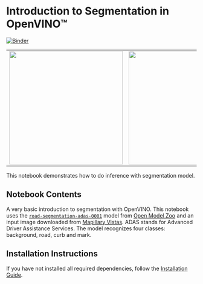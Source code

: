 # Introduction to Segmentation in OpenVINO™

[![Binder](https://mybinder.org/badge_logo.svg)](https://mybinder.org/v2/gh/openvinotoolkit/openvino_notebooks/HEAD?filepath=notebooks%2F003-hello-segmentation%2F003-hello-segmentation.ipynb)

|                                                                                                                             |                                                                                                                             |
| --------------------------------------------------------------------------------------------------------------------------- | --------------------------------------------------------------------------------------------------------------------------- |
| <img src="https://user-images.githubusercontent.com/36741649/127848003-9e45c8da-2e43-48ac-803f-9f51a8e9ea89.jpg" width=300> | <img src="https://user-images.githubusercontent.com/36741649/127847882-6305d483-f2ce-4c2f-a3b5-8573d1522d15.png" width=300> |

This notebook demonstrates how to do inference with segmentation model.

## Notebook Contents

A very basic introduction to segmentation with OpenVINO. This notebook uses the [`road-segmentation-adas-0001`](https://docs.openvino.ai/2023.0/omz_models_model_road_segmentation_adas_0001.html) model from [Open Model Zoo](https://github.com/openvinotoolkit/open_model_zoo/) and an input image downloaded from [Mapillary Vistas](https://www.mapillary.com/dataset/vistas). ADAS stands for Advanced Driver Assistance Services. The model recognizes four classes: background, road, curb and mark.

## Installation Instructions

If you have not installed all required dependencies, follow the [Installation Guide](../../README.md).